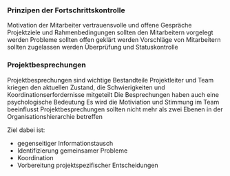 ### Prinzipen der Fortschrittskontrolle

Motivation der Mitarbeiter
vertrauensvolle und offene Gespräche
Projektziele und Rahmenbedingungen sollten den Mitarbeitern vorgelegt werden
Probleme sollten offen geklärt werden
Vorschläge von Mitarbeitern sollten zugelassen werden
Überprüfung und Statuskontrolle

### Projektbesprechungen

Projektbesprechungen sind wichtige Bestandteile
Projektleiter und Team kriegen den aktuellen Zustand, die Schwierigkeiten und Koordinationserfordernisse mitgeteilt
Die Besprechungen haben auch eine psychologische Bedeutung
Es wird die Motiviation und Stimmung im Team beeinflusst
Projektbesprechungen sollten nicht mehr als zwei Ebenen in der Organisationshierarchie betreffen

Ziel dabei ist:

- gegenseitiger Informationstausch
- Identifizierung gemeinsamer Probleme
- Koordination
- Vorbereitung projektspezifischer Entscheidungen
